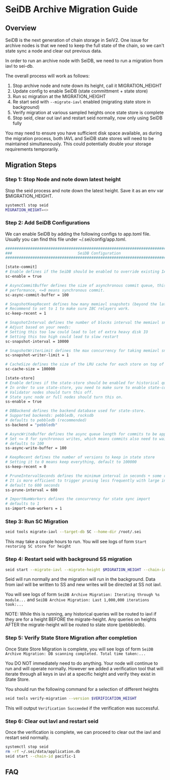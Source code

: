 # SeiDB Archive Migration Guide

## Overview
SeiDB is the next generation of chain storage in SeiV2.
One issue for archive nodes is that we need to keep the full state of the chain, so we can't
state sync a node and clear out previous data.

In order to run an archive node with SeiDB, we need to run a migration from iavl to sei-db.

The overall process will work as follows:

1. Stop archive node and note down its height, call it MIGRATION_HEIGHT
2. Update config to enable SeiDB (state committment + state store)
3. Run sc migration at the MIGRATION_HEIGHT
4. Re start seid with `--migrate-iavl` enabled (migrating state store in background)
5. Verify migration at various sampled heights once state store is complete
6. Stop seid, clear out iavl and restart seid normally, now only using SeiDB fully

You may need to ensure you have sufficient disk space available, as during the migration process, both IAVL and SeiDB state stores will need to be maintained simultaneously. This could potentially double your storage requirements temporarily.


## Migration Steps

### Step 1: Stop Node and note down latest height
Stop the seid process and note down the latest height. Save it as an env var $MIGRATION_HEIGHT.
```bash
systemctl stop seid
MIGRATION_HEIGHT=<>
```

### Step 2: Add SeiDB Configurations
We can enable SeiDB by adding the following configs to app.toml file.
Usually you can find this file under ~/.sei/config/app.toml.
```bash
#############################################################################
###                             SeiDB Configuration                       ###
#############################################################################

[state-commit]
# Enable defines if the SeiDB should be enabled to override existing IAVL db backend.
sc-enable = true

# AsyncCommitBuffer defines the size of asynchronous commit queue, this greatly improve block catching-up
# performance, <=0 means synchronous commit.
sc-async-commit-buffer = 100

# SnapshotKeepRecent defines how many memiavl snapshots (beyond the latest one) to keep
# Recommend to set to 1 to make sure IBC relayers work.
sc-keep-recent = 1

# SnapshotInterval defines the number of blocks interval the memiavl snapshot is taken, default to 10000 blocks.
# Adjust based on your needs:
# Setting this too low could lead to lot of extra heavy disk IO
# Setting this too high could lead to slow restart
sc-snapshot-interval = 10000

# SnapshotWriterLimit defines the max concurrency for taking memiavl snapshot
sc-snapshot-writer-limit = 1

# CacheSize defines the size of the LRU cache for each store on top of the tree, default to 100000.
sc-cache-size = 100000

[state-store]
# Enable defines if the state-store should be enabled for historical queries.
# In order to use state-store, you need to make sure to enable state-commit at the same time.
# Validator nodes should turn this off.
# State sync node or full nodes should turn this on.
ss-enable = true

# DBBackend defines the backend database used for state-store.
# Supported backends: pebbledb, rocksdb
# defaults to pebbledb (recommended)
ss-backend = "pebbledb"

# AsyncWriteBuffer defines the async queue length for commits to be applied to State Store
# Set <= 0 for synchronous writes, which means commits also need to wait for data to be persisted in State Store.
# defaults to 100
ss-async-write-buffer = 100

# KeepRecent defines the number of versions to keep in state store
# Setting it to 0 means keep everything, default to 100000
ss-keep-recent = 0

# PruneIntervalSeconds defines the minimum interval in seconds + some random delay to trigger pruning.
# It is more efficient to trigger pruning less frequently with large interval.
# default to 600 seconds
ss-prune-interval = 600

# ImportNumWorkers defines the concurrency for state sync import
# defaults to 1
ss-import-num-workers = 1
```


### Step 3: Run SC Migration

```bash
seid tools migrate-iavl --target-db SC --home-dir /root/.sei
```

This may take a couple hours to run. You will see logs of form
`Start restoring SC store for height`


### Step 4: Restart seid with background SS migration
```bash
seid start --migrate-iavl --migrate-height $MIGRATION_HEIGHT --chain-id pacific-1
```

Seid will run normally and the migration will run in the background. Data from iavl
will be written to SS and new writes will be directed at SS not iavl.

You will see logs of form 
`SeiDB Archive Migration: Iterating through %s module...` and 
`SeiDB Archive Migration: Last 1,000,000 iterations took:...`


NOTE: While this is running, any historical queries will be routed to iavl if
they are for a height BEFORE the migrate-height. Any queries on heights
AFTER the migrate-height will be routed to state store (pebbbledb).


### Step 5: Verify State Store Migration after completion
Once State Store Migration is complete, you will see logs of form
`SeiDB Archive Migration: DB scanning completed. Total time taken:...`

You DO NOT immediately need to do anything. Your node will continue to run
and will operate normally. However we added a verification tool that will iterate through
all keys in iavl at a specific height and verify they exist in State Store.

You should run the following command for a selection of different heights
```bash
seid tools verify-migration --version $VERIFICATION_HEIGHT
```

This will output `Verification Succeeded` if the verification was successful.


### Step 6: Clear out Iavl and restart seid
Once the verification is complete, we can proceed to clear out the iavl and
restart seid normally.

```bash
systemctl stop seid
rm -rf ~/.sei/data/application.db
seid start --chain-id pacific-1
```


## FAQ
